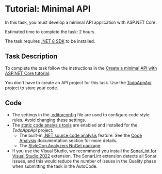 # Tutorial: Minimal API

In this task, you must develop a minimal API application with ASP.NET Core.

Estimated time to complete the task: 2 hours.

The task requires [.NET 8 SDK](https://dotnet.microsoft.com/en-us/download/dotnet/6.0) to be installed.


## Task Description

To complete the task follow the instructions in the [Create a minimal API with ASP.NET Core tutorial](https://learn.microsoft.com/en-us/aspnet/core/tutorials/min-web-api?view=aspnetcore-6.0).

You don't have to create an API project for this task. Use the [TodoAppApi](TodoAppApi) project to store your code.


## Code

* The settings in the [.editorconfig](.editorconfig) file are used to configure code style rules. Avoid changing these settings.
* The [static code analysis tools](https://en.wikipedia.org/wiki/Static_program_analysis) are enabled and installed for the *TodoAppApi* project.
    * The built-in [.NET source code analysis](https://learn.microsoft.com/en-us/dotnet/fundamentals/code-analysis/overview) feature. See the [Code Analysis](https://learn.microsoft.com/en-us/dotnet/fundamentals/code-analysis/overview) documentation section for more details.
    * The [StyleCop.Analyzers NuGet package](https://www.nuget.org/packages/StyleCop.Analyzers).
* If you use the Visual Studio, we recommend you install the [SonarLint for Visual Studio 2022](https://marketplace.visualstudio.com/items?itemName=SonarSource.SonarLintforVisualStudio2022) extension. The SonarLint extension detects all Sonar issues, and this would reduce the number of issues in the Quality phase when submitting the task in the AutoCode.